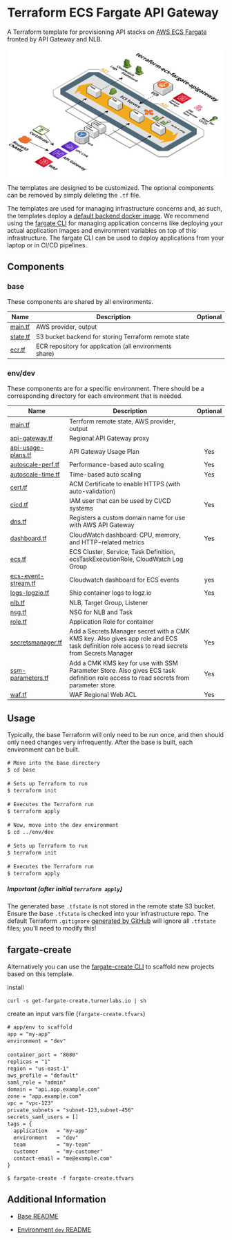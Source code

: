 # Terraform ECS Fargate API Gateway

A Terraform template for provisioning API stacks on [AWS ECS Fargate](https://aws.amazon.com/fargate/) fronted by API Gateway and NLB.

![diagram](diagram.png)

The templates are designed to be customized.  The optional components can be removed by simply deleting the `.tf` file.

The templates are used for managing infrastructure concerns and, as such, the templates deploy a [default backend docker image](env/dev/ecs.tf#L26).  We recommend using the [fargate CLI](https://github.com/turnerlabs/fargate) for managing application concerns like deploying your actual application images and environment variables on top of this infrastructure.  The fargate CLI can be used to deploy applications from your laptop or in CI/CD pipelines.

## Components

### base

These components are shared by all environments.

| Name | Description | Optional |
|------|-------------|:---:|
| [main.tf](./base/main.tf) | AWS provider, output |  |
| [state.tf](./base/state.tf) | S3 bucket backend for storing Terraform remote state  |  |
| [ecr.tf](./base/ecr.tf) | ECR repository for application (all environments share)  |  ||

### env/dev

These components are for a specific environment. There should be a corresponding directory for each environment
that is needed.

| Name | Description | Optional |
|------|-------------|:----:|
| [main.tf](./env/main.tf) | Terrform remote state, AWS provider, output |  |
| [api-gateway.tf](./env/api-gateway.tf) | Regional API Gateway proxy |  |
| [api-usage-plans.tf](./env/api-usage-plans.tf) | API Gateway Usage Plan | Yes |
| [autoscale-perf.tf](./env/autoscale-perf.tf) | Performance-based auto scaling | Yes |
| [autoscale-time.tf](./env/autoscale-time.tf) | Time-based auto scaling | Yes |
| [cert.tf](./env/cert.tf) | ACM Certificate to enable HTTPS (with auto-validation) | |
| [cicd.tf](./env/cicd.tf) | IAM user that can be used by CI/CD systems | Yes |
| [dns.tf](./env/dns.tf) | Registers a custom domain name for use with AWS API Gateway | |
| [dashboard.tf](./env/dashboard.tf) | CloudWatch dashboard: CPU, memory, and HTTP-related metrics | Yes |
| [ecs.tf](./env/ecs.tf) | ECS Cluster, Service, Task Definition, ecsTaskExecutionRole, CloudWatch Log Group |  |
| [ecs-event-stream.tf](./env/ecs.tf) | Cloudwatch dashboard for ECS events | yes |
| [logs-logzio.tf](./env/logs-logzio.tf) | Ship container logs to logz.io | Yes |
| [nlb.tf](./env/nlb.tf) | NLB, Target Group, Listener  |  |
| [nsg.tf](./env/nsg.tf)| NSG for NLB and Task |  |
| [role.tf](./env/role.tf) | Application Role for container |  |
| [secretsmanager.tf](./env/secretsmanager.tf) | Add a Secrets Manager secret with a CMK KMS key. Also gives app role and ECS task definition role access to read secrets from Secrets Manager | Yes |
| [ssm-parameters.tf](./env/ssm-parameters.tf) | Add a CMK KMS key for use with SSM Parameter Store. Also gives ECS task definition role access to read secrets from parameter store. | Yes |
| [waf.tf](./env/waf.tf) |  WAF Regional Web ACL | Yes |


## Usage

Typically, the base Terraform will only need to be run once, and then should only
need changes very infrequently. After the base is built, each environment can be built.

```
# Move into the base directory
$ cd base

# Sets up Terraform to run
$ terraform init

# Executes the Terraform run
$ terraform apply

# Now, move into the dev environment
$ cd ../env/dev

# Sets up Terraform to run
$ terraform init

# Executes the Terraform run
$ terraform apply
```

##### Important (after initial `terraform apply`)

The generated base `.tfstate` is not stored in the remote state S3 bucket. Ensure the base `.tfstate` is checked into your infrastructure repo. The default Terraform `.gitignore` [generated by GitHub](https://github.com/github/gitignore/blob/master/Terraform.gitignore) will ignore all `.tfstate` files; you'll need to modify this!

## fargate-create

Alternatively you can use the [fargate-create CLI](https://github.com/turnerlabs/fargate-create) to scaffold new projects based on this template.

install
```shell
curl -s get-fargate-create.turnerlabs.io | sh
```

create an input vars file (`fargate-create.tfvars`)
```hcl
# app/env to scaffold
app = "my-app"
environment = "dev"

container_port = "8080"
replicas = "1"
region = "us-east-1"
aws_profile = "default"
saml_role = "admin"
domain = "api.app.example.com"
zone = "app.example.com"
vpc = "vpc-123"
private_subnets = "subnet-123,subnet-456"
secrets_saml_users = []
tags = {
  application   = "my-app"
  environment   = "dev"
  team          = "my-team"
  customer      = "my-customer"
  contact-email = "me@example.com"
}
```

```shell
$ fargate-create -f fargate-create.tfvars
```


## Additional Information

+ [Base README](./base/)

+ [Environment `dev` README](./env/dev)
